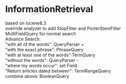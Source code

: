 # InformationRetrieval
based on lucene8.3  
  override analyzer to add StopFilter and PorterStemFilter  
  MultiFieldQuery for normal search  
  Advance Search:  
    "with all of the words": QueryParser +  
    "with the exact phrase": PhraseQuery  
    "with at least one of the words":TermQuery  
    "without the words": QueryParser -  
    "where my words occur": set Field  
    "Return articles dated between": TermRangeQuery  
    combine above: BooleanQuery
